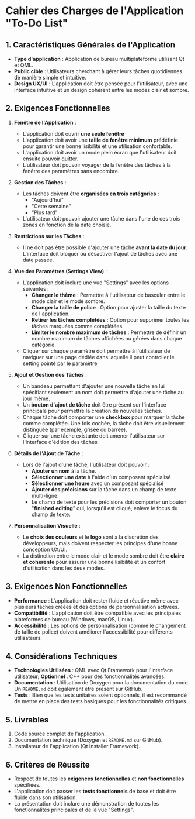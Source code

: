 # Cahier des Charges de l'Application "To-Do List"

## 1. **Caractéristiques Générales de l'Application**

- **Type d'application** : Application de bureau multiplateforme utilisant Qt et QML.
- **Public cible** : Utilisateurs cherchant à gérer leurs tâches quotidiennes de manière simple et intuitive.
- **Design UX/UI** : L'application doit être pensée pour l'utilisateur, avec une interface intuitive et un design cohérent entre les modes clair et sombre.

## 2. **Exigences Fonctionnelles**

1. **Fenêtre de l'Application** :
   - L'application doit ouvrir **une seule fenêtre**
   - L'application doit avoir une **taille de fenêtre minimum** prédéfinie pour garantir une bonne lisibilité et une utilisation confortable.
   - L'application doit avoir un mode plein écran que l'utilisateur doit ensuite pouvoir quitter.
   - L'utilisateur doit pouvoir voyager de la fenêtre des tâches à la fenêtre des paramètres sans encombre.

2. **Gestion des Tâches** :
   - Les tâches doivent être **organisées en trois catégories** : 
     - "Aujourd'hui"
     - "Cette semaine"
     - "Plus tard"
   - L'utilisateur doit pouvoir ajouter une tâche dans l'une de ces trois zones en fonction de la date choisie.

3. **Restrictions sur les Tâches** :
   - Il ne doit pas être possible d'ajouter une tâche **avant la date du jour**. L'interface doit bloquer ou désactiver l'ajout de tâches avec une date passée.

4. **Vue des Paramètres (Settings View)** :
   - L'application doit inclure une vue "Settings" avec les options suivantes :
     - **Changer le thème** : Permettre à l'utilisateur de basculer entre le mode clair et le mode sombre.
     - **Changer la taille de police** : Option pour ajuster la taille du texte de l'application.
     - **Retirer les tâches complétées** : Option pour supprimer toutes les tâches marquées comme complétées.
     - **Limiter le nombre maximum de tâches** : Permettre de définir un nombre maximum de tâches affichées ou gérées dans chaque catégorie.
   - Cliquer sur chaque paramètre doit permettre à l'utilisateur de naviguer sur une page dédiée dans laquelle il peut controller le setting pointé par le paramètre

5. **Ajout et Gestion des Tâches** :
   - Un bandeau permettant d'ajouter une nouvelle tâche en lui spécifiant seulement un nom doit permettre d'ajouter une tâche au jour même.
   - Un **bouton d'ajout de tâche** doit être présent sur l'interface principale pour permettre la création de nouvelles tâches.
   - Chaque tâche doit comporter une **checkbox** pour marquer la tâche comme complétée. Une fois cochée, la tâche doit être visuellement distinguée (par exemple, grisée ou barrée).
   - Cliquer sur une tâche existante doit amener l'utilisateur sur l'interface d'édition des tâches 

6. **Détails de l'Ajout de Tâche** :
   - Lors de l'ajout d'une tâche, l'utilisateur doit pouvoir :
     - **Ajouter un nom** à la tâche.
     - **Sélectionner une date** à l'aide d'un composant spécialisé 
     - **Sélectionner une heure** avec un composant spécialisé 
     - **Ajouter des précisions** sur la tâche dans un champ de texte multi-ligne.
     - Le champ de texte pour les précisions doit comporter un bouton "**finished editing**" qui, lorsqu'il est cliqué, enlève le focus du champ de texte.

7. **Personnalisation Visuelle** :
   - Le **choix des couleurs** et le **logo** sont à la discrétion des développeurs, mais doivent respecter les principes d'une bonne conception UX/UI.
   - La distinction entre le mode clair et le mode sombre doit être **claire et cohérente** pour assurer une bonne lisibilité et un confort d'utilisation dans les deux modes.

## 3. **Exigences Non Fonctionnelles**

- **Performance** : L'application doit rester fluide et réactive même avec plusieurs tâches créées et des options de personnalisation activées.
- **Compatibilité** : L'application doit être compatible avec les principales plateformes de bureau (Windows, macOS, Linux).
- **Accessibilité** : Les options de personnalisation (comme le changement de taille de police) doivent améliorer l'accessibilité pour différents utilisateurs.

## 4. **Considérations Techniques**

- **Technologies Utilisées** : QML avec Qt Framework pour l'interface utilisateur; **Optionnel** : C++ pour des fonctionnalités avancées.
- **Documentation** : Utilisation de Doxygen pour la documentation du code. Un `README.md` doit également être présent sur GitHub.
- **Tests** : Bien que les tests unitaires soient optionnels, il est recommandé de mettre en place des tests basiques pour les fonctionnalités critiques.

## 5. **Livrables**

1. Code source complet de l'application.
2. Documentation technique (Doxygen et `README.md` sur GitHub).
3. Installateur de l'application (Qt Installer Framework).

## 6. **Critères de Réussite**

- Respect de toutes les **exigences fonctionnelles** et **non fonctionnelles** spécifiées.
- L'application doit passer les **tests fonctionnels** de base et doit être fluide dans son utilisation.
- La présentation doit inclure une démonstration de toutes les fonctionnalités principales et de la vue "Settings".
